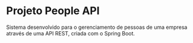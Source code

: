 <h1>Projeto People API</h1>
<p> Sistema desenvolvido para o gerenciamento de pessoas de uma empresa através de uma API REST, criada com o Spring Boot.